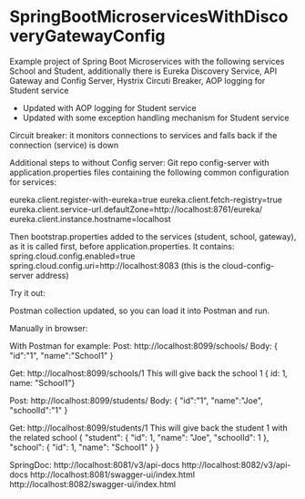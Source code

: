 # SpringBootMicroservicesWithDiscoveryGatewayConfig

Example project of Spring Boot Microservices with the following services School and Student, additionally there is Eureka Discovery Service, API Gateway and Config Server, Hystrix Circuti Breaker, AOP logging for Student service

- Updated with AOP logging for Student service
- Updated with some exception handling mechanism for Student service

Circuit breaker: it monitors connections to services and falls back if the connection (service) is down

Additional steps to without Config server:
Git repo config-server with application.properties files containing the following common configuration for services:

eureka.client.register-with-eureka=true
eureka.client.fetch-registry=true
eureka.client.service-url.defaultZone=http://localhost:8761/eureka/
eureka.client.instance.hostname=localhost

Then bootstrap.properties added to the services (student, school, gateway), as it is called first, before application.properties.
It contains:
spring.cloud.config.enabled=true
spring.cloud.config.uri=http://localhost:8083 (this is the cloud-config-server address)

Try it out:

Postman collection updated, so you can load it into Postman and run.

Manually in browser:

With Postman for example:
Post: http://localhost:8099/schools/ 
Body: { "id":"1", "name":"School1" }

Get: http://localhost:8099/schools/1
This will give back the school 1  { id: 1, name: "School1"}

Post: http://localhost:8099/students/ 
Body: { "id":"1", "name":"Joe", "schoolId":"1" }

Get: http://localhost:8099/students/1 
This will give back the student 1 with the related school { "student": { "id": 1, "name": "Joe", "schoolId": 1 }, "school": { "id": 1, "name": "School1" } }


SpringDoc:
http://localhost:8081/v3/api-docs
http://localhost:8082/v3/api-docs
http://localhost:8081/swagger-ui/index.html
http://localhost:8082/swagger-ui/index.html
